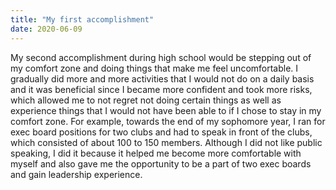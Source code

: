 ```yaml
---
title: "My first accomplishment"
date: 2020-06-09
---
```

My second accomplishment during high school would be stepping out of my comfort zone and doing things that make me feel uncomfortable. 
I gradually did more and more activities that I would not do on a daily basis and it was beneficial since I became more confident and took
more risks, which allowed me to not regret not doing certain things as well as experience things that I would not have been able to if I 
chose to stay in my comfort zone. For example, towards the end of my sophomore year, I ran for exec board positions for two clubs
and had to speak in front of the clubs, which consisted of about 100 to 150 members. Although I did not like public speaking, I did it because
it helped me become more comfortable with myself and also gave me the opportunity to be a part of two exec boards and gain leadership experience. 
